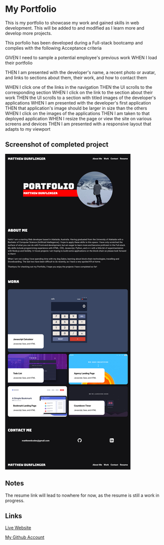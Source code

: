 # My Portfolio

This is my portfolio to showcase my work and gained skills in web development. This will be added to and modified as I learn more and develop more projects.

This porfolio has been developed during a Full-stack bootcamp and complies with the  following Acceptance criteria

GIVEN I need to sample a potential employee's previous work 
WHEN I load their portfolio 

THEN I am presented with the developer's name, a recent photo or avatar, and links to sections about them, their work, and how to contact them 

WHEN I click one of the links in the navigation 
THEN the UI scrolls to the corresponding section 
WHEN I click on the link to the section about their work 
THEN the UI scrolls to a section with titled images of the developer's applications 
WHEN I am presented with the developer's first application 
THEN that application's image should be larger in size than the others 
WHEN I click on the images of the applications 
THEN I am taken to that deployed application 
WHEN I resize the page or view the site on various screens and devices 
THEN I am presented with a responsive layout that adapts to my viewport 



## Screenshot of completed project

![image](./Screenshot.png)

## Notes

The resume link will lead to nowhere for now, as the resume is still a work in progress.


## Links

[Live Website](https://mattyd96.github.io/portfolio/)  

[My Github Account](https://github.com/mattyd96)